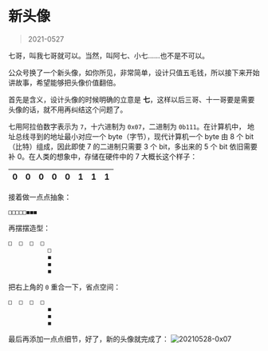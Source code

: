 # 新头像
> 2021-0527

七哥，叫我七哥就可以。当然，叫阿七、小七……也不是不可以。

公众号换了一个新头像，如你所见，非常简单，设计只值五毛钱，所以接下来开始讲故事，希望能够把头像价值翻倍。

首先是含义，设计头像的时候明确的立意是 **七**，这样以后三哥、十一哥要是需要头像的话，就不用再纠结这个问题了。

七用阿拉伯数字表示为 `7`，十六进制为 `0x07`，二进制为 `0b111`。在计算机中，
地址总线寻到的地址最小对应一个 byte（字节），现代计算机一个 byte 由 8 个 bit（比特）组成，因此即使 7 的二进制只需要 3 个 bit，多出来的 5 个 bit 依旧需要补 0。在人类的想象中，存储在硬件中的 7 大概长这个样子：

0|0|0|0|0|1|1|1
:-:|:-:|:-:|:-:|:-:|:-:|:-:|:-:

接着做一点点抽象：
```
□□□□□◼️◼️◼️
```

再摆摆造型：
```
□  □  □  □
           □
           ◼️
           ◼️
           ◼️
```

把右上角的 `0` 重合一下，省点空间：
```
□  □  □  □
           ◼️
           ◼️
           ◼️
```

最后再添加一点点细节，好了，新的头像就完成了：
![20210528-0x07](http://md.bingmax.xyz/20210528-0x07.png)